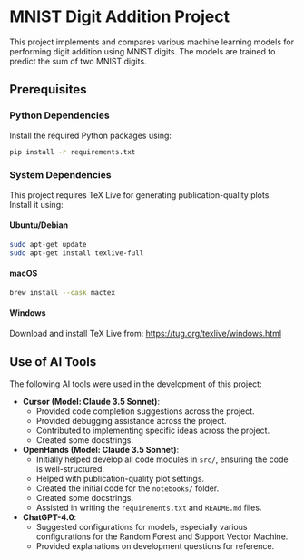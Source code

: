 # MNIST Digit Addition Project

This project implements and compares various machine learning models for performing digit addition using MNIST digits. The models are trained to predict the sum of two MNIST digits.

## Prerequisites

### Python Dependencies
Install the required Python packages using:
```bash
pip install -r requirements.txt
```

### System Dependencies
This project requires TeX Live for generating publication-quality plots. Install it using:

#### Ubuntu/Debian
```bash
sudo apt-get update
sudo apt-get install texlive-full
```

#### macOS
```bash
brew install --cask mactex
```

#### Windows
Download and install TeX Live from: https://tug.org/texlive/windows.html

## Use of AI Tools

The following AI tools were used in the development of this project:

- **Cursor (Model: Claude 3.5 Sonnet)**: 
  - Provided code completion suggestions across the project.
  - Provided debugging assistance across the project.
  - Contributed to implementing specific ideas across the project.
  - Created some docstrings.
- **OpenHands (Model: Claude 3.5 Sonnet)**: 
  - Initially helped develop all code modules in `src/`, ensuring the code is well-structured.
  - Helped with publication-quality plot settings.
  - Created the initial code for the `notebooks/` folder.
  - Created some docstrings.
  - Assisted in writing the `requirements.txt` and `README.md` files.
- **ChatGPT-4.0**: 
  - Suggested configurations for models, especially various configurations for the Random Forest and Support Vector Machine.
  - Provided explanations on development questions for reference.